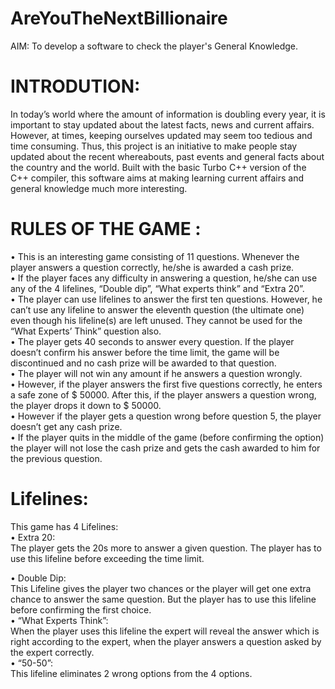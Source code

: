 # AreYouTheNextBillionaire
AIM:
To develop a software to check the player's General Knowledge.


# INTRODUTION:
  In today’s world where the amount of information is doubling every year, it is important to stay updated about the latest facts, news and current affairs. However, at times, keeping ourselves updated may seem too tedious and time consuming. Thus, this project is an initiative to make people stay updated about the recent whereabouts, past events and general facts about the country and the world. Built with the basic Turbo C++ version of the C++ compiler, this software aims at making learning current affairs and general knowledge much more interesting.
 
# RULES OF THE GAME :
• This is an interesting game consisting of 11 questions. Whenever the player answers a question correctly, he/she is awarded a cash prize.<br />
• If the player faces any difficulty in answering a question, he/she can use any of the 4 lifelines, “Double dip”, “What experts think” and “Extra 20”.<br />
• The player can use lifelines to answer the first ten questions. However, he can’t use any lifeline to answer the eleventh question (the ultimate one) even though his lifeline(s) are left unused. They cannot be used for the “What Experts’ Think” question also. <br />
• The player gets 40 seconds to answer every question. If the player doesn’t confirm his answer before the time limit, the game will be discontinued and no cash prize will be awarded to that question.<br />
• The player will not win any amount if he answers a question wrongly.<br />
• However, if the player answers the first five questions correctly, he enters a safe zone of $ 50000. After this, if the player answers a question wrong, the player drops it down to $ 50000.<br />
• However if the player gets a question wrong before question 5, the player doesn’t get any cash prize.<br />
• If the player quits in the middle of the game (before confirming the option) the player will not lose the cash prize and gets the cash awarded to him for the previous question.<br />
# Lifelines:
This game has 4 Lifelines:<br />
• Extra 20:<br />
The player gets the 20s more to answer a given question. The player has to use this lifeline before exceeding the time limit.<br />

• Double Dip:<br />
This Lifeline gives the player two chances or the player will get one extra chance to answer the same question. But the player has to use this lifeline before confirming the first choice.<br />
• “What Experts Think”:<br />
When the player uses this lifeline the expert will reveal the answer which is right according to the expert, when the player answers a question asked by the expert correctly.<br />
• “50-50”:<br />
This lifeline eliminates 2 wrong options from the 4 options.
